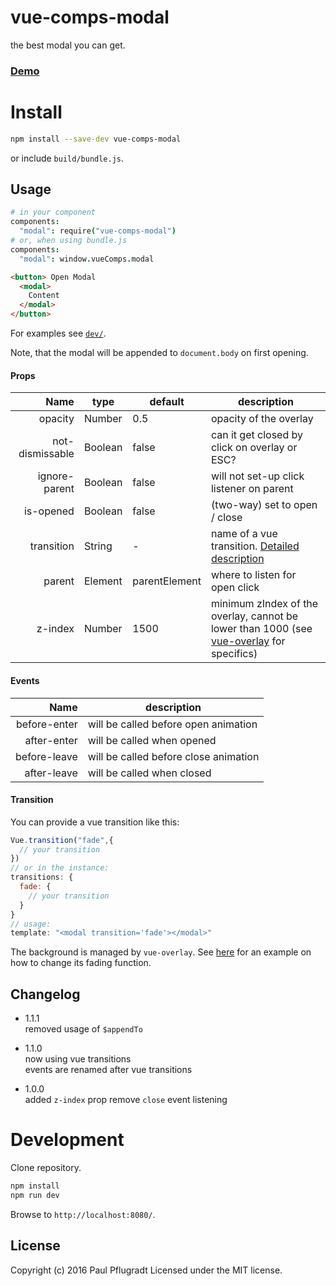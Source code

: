 # vue-comps-modal

the best modal you can get.

### [Demo](https://vue-comps.github.io/vue-comps-modal)

# Install

```sh
npm install --save-dev vue-comps-modal
```
or include `build/bundle.js`.

## Usage
```coffee
# in your component
components:
  "modal": require("vue-comps-modal")
# or, when using bundle.js
components:
  "modal": window.vueComps.modal
```
```html
<button> Open Modal
  <modal>
    Content
  </modal>
</button>
```

For examples see [`dev/`](https://github.com/vue-comps/vue-comps-modal/tree/master/dev).

Note, that the modal will be appended to `document.body` on first opening.

#### Props
Name | type | default | description
---:| --- | ---| ---
opacity | Number | 0.5 | opacity of the overlay
not-dismissable | Boolean | false | can it get closed by click on overlay or ESC?
ignore-parent | Boolean | false | will not set-up click listener on parent
is-opened | Boolean | false | (two-way) set to open / close
transition | String | - | name of a vue transition. [Detailed description](#transition)
parent | Element | parentElement | where to listen for open click
z-index | Number | 1500 | minimum zIndex of the overlay, cannot be lower than 1000 (see [vue-overlay](https://github.com/vue-comps/vue-overlay) for specifics)


#### Events
Name |  description
---:| ---
before-enter | will be called before open animation
after-enter |  will be called when opened
before-leave |  will be called before close animation
after-leave |  will be called when closed

#### Transition

You can provide a vue transition like this:
```js
Vue.transition("fade",{
  // your transition
})
// or in the instance:
transitions: {
  fade: {
    // your transition
  }
}
// usage:
template: "<modal transition='fade'></modal>"
```

The background is managed by `vue-overlay`.
See [here](https://github.com/vue-comps/vue-overlay#overlayfadeelopacitycb) for an example on how to change its fading function.

## Changelog

- 1.1.1  
removed usage of `$appendTo`  

- 1.1.0  
now using vue transitions  
events are renamed after vue transitions  

- 1.0.0  
added `z-index` prop
remove `close` event listening

# Development
Clone repository.
```sh
npm install
npm run dev
```
Browse to `http://localhost:8080/`.

## License
Copyright (c) 2016 Paul Pflugradt
Licensed under the MIT license.
